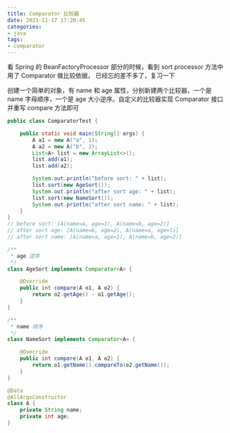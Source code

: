 ```yaml
---
title: Comparator 比较器
date: 2021-11-17 17:20:45
categories:
- java
tags:
- comparator
---
```


看 Spring 的 BeanFactoryProcessor 部分的时候，看到 sort processor 方法中用了 Comparator 做比较依据， 已经忘的差不多了，复习一下

创建一个简单的对象，有 name 和 age 属性，分别新建两个比较器，一个是 name 字母顺序，一个是 age 大小逆序。自定义的比较器实现 Comparator 接口并重写 compare 方法即可

```java
public class ComparatorTest {

	public static void main(String[] args) {
		A a1 = new A("a", 1);
		A a2 = new A("b", 2);
		List<A> list = new ArrayList<>();
		list.add(a1);
		list.add(a2);

		System.out.println("before sort: " + list);
		list.sort(new AgeSort());
		System.out.println("after sort age: " + list);
		list.sort(new NameSort());
		System.out.println("after sort name: " + list);
	}
}
// before sort: [A(name=a, age=1), A(name=b, age=2)]
// after sort age: [A(name=b, age=2), A(name=a, age=1)]
// after sort name: [A(name=a, age=1), A(name=b, age=2)]

/**
 * age 逆序
 */
class AgeSort implements Comparator<A> {

	@Override
	public int compare(A o1, A o2) {
		return o2.getAge() - o1.getAge();
	}
}

/**
 * name 顺序
 */
class NameSort implements Comparator<A> {

	@Override
	public int compare(A o1, A o2) {
		return o1.getName().compareTo(o2.getName());
	}
}

@Data
@AllArgsConstructor
class A {
	private String name;
	private int age;
}
```